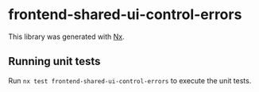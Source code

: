 # frontend-shared-ui-control-errors

This library was generated with [Nx](https://nx.dev).

## Running unit tests

Run `nx test frontend-shared-ui-control-errors` to execute the unit tests.
